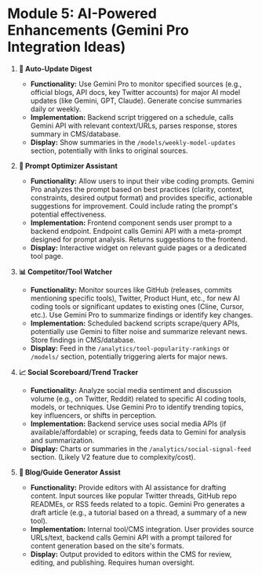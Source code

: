 # Module 5: AI-Powered Enhancements (Gemini Pro Integration Ideas)

1.  **📰 Auto-Update Digest**
    *   **Functionality:** Use Gemini Pro to monitor specified sources (e.g., official blogs, API docs, key Twitter accounts) for major AI model updates (like Gemini, GPT, Claude). Generate concise summaries daily or weekly.
    *   **Implementation:** Backend script triggered on a schedule, calls Gemini API with relevant context/URLs, parses response, stores summary in CMS/database.
    *   **Display:** Show summaries in the `/models/weekly-model-updates` section, potentially with links to original sources.

2.  **🧠 Prompt Optimizer Assistant**
    *   **Functionality:** Allow users to input their vibe coding prompts. Gemini Pro analyzes the prompt based on best practices (clarity, context, constraints, desired output format) and provides specific, actionable suggestions for improvement. Could include rating the prompt's potential effectiveness.
    *   **Implementation:** Frontend component sends user prompt to a backend endpoint. Endpoint calls Gemini API with a meta-prompt designed for prompt analysis. Returns suggestions to the frontend.
    *   **Display:** Interactive widget on relevant guide pages or a dedicated tool page.

3.  **📊 Competitor/Tool Watcher**
    *   **Functionality:** Monitor sources like GitHub (releases, commits mentioning specific tools), Twitter, Product Hunt, etc., for new AI coding tools or significant updates to existing ones (Cline, Cursor, etc.). Use Gemini Pro to summarize findings or identify key changes.
    *   **Implementation:** Scheduled backend scripts scrape/query APIs, potentially use Gemini to filter noise and summarize relevant news. Store findings in CMS/database.
    *   **Display:** Feed in the `/analytics/tool-popularity-rankings` or `/models/` section, potentially triggering alerts for major news.

4.  **📈 Social Scoreboard/Trend Tracker**
    *   **Functionality:** Analyze social media sentiment and discussion volume (e.g., on Twitter, Reddit) related to specific AI coding tools, models, or techniques. Use Gemini Pro to identify trending topics, key influencers, or shifts in perception.
    *   **Implementation:** Backend service uses social media APIs (if available/affordable) or scraping, feeds data to Gemini for analysis and summarization.
    *   **Display:** Charts or summaries in the `/analytics/social-signal-feed` section. (Likely V2 feature due to complexity/cost).

5.  **📝 Blog/Guide Generator Assist**
    *   **Functionality:** Provide editors with AI assistance for drafting content. Input sources like popular Twitter threads, GitHub repo READMEs, or RSS feeds related to a topic. Gemini Pro generates a draft article (e.g., a tutorial based on a thread, a summary of a new tool).
    *   **Implementation:** Internal tool/CMS integration. User provides source URLs/text, backend calls Gemini API with a prompt tailored for content generation based on the site's formats.
    *   **Display:** Output provided to editors within the CMS for review, editing, and publishing. Requires human oversight.
